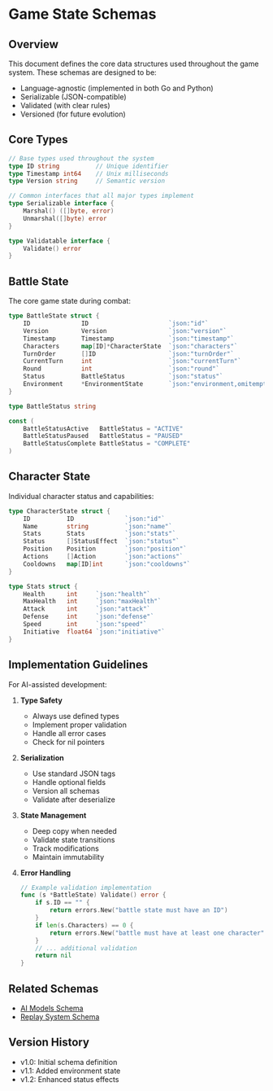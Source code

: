 # Game State Schemas

## Overview

This document defines the core data structures used throughout the game system. These schemas are designed to be:
- Language-agnostic (implemented in both Go and Python)
- Serializable (JSON-compatible)
- Validated (with clear rules)
- Versioned (for future evolution)

## Core Types

```go
// Base types used throughout the system
type ID string          // Unique identifier
type Timestamp int64    // Unix milliseconds
type Version string     // Semantic version

// Common interfaces that all major types implement
type Serializable interface {
    Marshal() ([]byte, error)
    Unmarshal([]byte) error
}

type Validatable interface {
    Validate() error
}
```

## Battle State

The core game state during combat:

```go
type BattleState struct {
    ID              ID                      `json:"id"`
    Version         Version                 `json:"version"`
    Timestamp       Timestamp               `json:"timestamp"`
    Characters      map[ID]*CharacterState  `json:"characters"`
    TurnOrder       []ID                    `json:"turnOrder"`
    CurrentTurn     int                     `json:"currentTurn"`
    Round           int                     `json:"round"`
    Status          BattleStatus            `json:"status"`
    Environment     *EnvironmentState       `json:"environment,omitempty"`
}

type BattleStatus string

const (
    BattleStatusActive   BattleStatus = "ACTIVE"
    BattleStatusPaused   BattleStatus = "PAUSED"
    BattleStatusComplete BattleStatus = "COMPLETE"
)
```

## Character State

Individual character status and capabilities:

```go
type CharacterState struct {
    ID          ID              `json:"id"`
    Name        string          `json:"name"`
    Stats       Stats           `json:"stats"`
    Status      []StatusEffect  `json:"status"`
    Position    Position        `json:"position"`
    Actions     []Action        `json:"actions"`
    Cooldowns   map[ID]int      `json:"cooldowns"`
}

type Stats struct {
    Health      int     `json:"health"`
    MaxHealth   int     `json:"maxHealth"`
    Attack      int     `json:"attack"`
    Defense     int     `json:"defense"`
    Speed       int     `json:"speed"`
    Initiative  float64 `json:"initiative"`
}
```

## Implementation Guidelines

For AI-assisted development:

1. **Type Safety**
   - Always use defined types
   - Implement proper validation
   - Handle all error cases
   - Check for nil pointers

2. **Serialization**
   - Use standard JSON tags
   - Handle optional fields
   - Version all schemas
   - Validate after deserialize

3. **State Management**
   - Deep copy when needed
   - Validate state transitions
   - Track modifications
   - Maintain immutability

4. **Error Handling**
   ```go
   // Example validation implementation
   func (s *BattleState) Validate() error {
       if s.ID == "" {
           return errors.New("battle state must have an ID")
       }
       if len(s.Characters) == 0 {
           return errors.New("battle must have at least one character")
       }
       // ... additional validation
       return nil
   }
   ```

## Related Schemas
- [AI Models Schema](ai-models.md)
- [Replay System Schema](replay-system.md)

## Version History
- v1.0: Initial schema definition
- v1.1: Added environment state
- v1.2: Enhanced status effects
